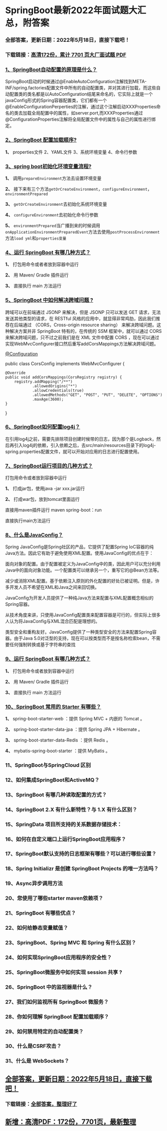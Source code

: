 # SpringBoot最新2022年面试题大汇总，附答案


### 全部答案，更新日期：2022年5月18日，直接下载吧！

### 下载链接：[高清172份，累计 7701 页大厂面试题  PDF](https://gitee.com/souyunku/DevBooks/blob/master/docs/index.md)



### [1、SpringBoot自动配置的原理是什么？](https://gitee.com/souyunku/DevBooks/blob/master/docs/SpringBoot/SpringBoot最新2021年面试题大汇总，附答案.md#1springboot自动配置的原理是什么)  


SpringBoot启动的时候通过@EnableAutoConfiguration注解找到META-INF/spring.factories配置文件中所有的自动配置类，并对其进行加载，而这些自动配置类的类名都是以AutoConfiguration结尾来命名的，它实际上就是一个javaConfig形式的Spring容器配置类，它们都有一个@EnableConfigurationPerperties的注解，通过这个注解启动XXXProperties命名的类去加载全局配置中的属性，如server.port,而XXXProperties通过@ConfigurationProperties注解将全局配置文件中的属性与自己的属性进行绑定。


### [2、SpringBoot 配置加载顺序?](https://gitee.com/souyunku/DevBooks/blob/master/docs/SpringBoot/SpringBoot最新2021年面试题大汇总，附答案.md#2springboot-配置加载顺序)  


**1、** properties文件 2、YAML文件 3、系统环境变量 4、命令行参数


### [3、spring boot初始化环境变量流程?](https://gitee.com/souyunku/DevBooks/blob/master/docs/SpringBoot/SpringBoot最新2021年面试题大汇总，附答案.md#3spring-boot初始化环境变量流程)  


**1、** 调用`prepareEnvironment`方法去设置环境变量

**2、** 接下来有三个方法`getOrCreateEnvironment`，`configureEnvironment`，`environmentPrepared`

**3、** `getOrCreateEnvironment`去初始化系统环境变量

**4、** `configureEnvironment`去初始化命令行参数

**5、** `environmentPrepared`当广播到来的时候调用`onApplicationEnvironmentPreparedEvent`方法去使用`postProcessEnvironment`方法`load yml`和`properties变量`


### [4、运行 SpringBoot 有哪几种方式？](https://gitee.com/souyunku/DevBooks/blob/master/docs/SpringBoot/SpringBoot最新2021年面试题大汇总，附答案.md#4运行-springboot-有哪几种方式)  


**1、** 打包用命令或者者放到容器中运行

**2、** 用 Maven/ Gradle 插件运行

**3、** 直接执行 main 方法运行


### [5、SpringBoot 中如何解决跨域问题 ?](https://gitee.com/souyunku/DevBooks/blob/master/docs/SpringBoot/SpringBoot最新2021年面试题大汇总，附答案.md#5springboot-中如何解决跨域问题-)  


跨域可以在前端通过 JSONP 来解决，但是 JSONP 只可以发送 GET 请求，无法发送其他类型的请求，在 RESTful 风格的应用中，就显得非常鸡肋，因此我们推荐在后端通过 （CORS，Cross-origin resource sharing） 来解决跨域问题。这种解决方案并非 SpringBoot 特有的，在传统的 SSM 框架中，就可以通过 CORS 来解决跨域问题，只不过之前我们是在 XML 文件中配置 CORS ，现在可以通过实现WebMvcConfigurer接口然后重写addCorsMappings方法解决跨域问题。

[@Configuration ](/Configuration )

public class CorsConfig implements WebMvcConfigurer {

```
@Override
public void addCorsMappings(CorsRegistry registry) {
    registry.addMapping("/**")
            .allowedOrigins("*")
            .allowCredentials(true)
            .allowedMethods("GET", "POST", "PUT", "DELETE", "OPTIONS")
            .maxAge(3600);
}
```

}


### [6、SpringBoot如何配置log4j？](https://gitee.com/souyunku/DevBooks/blob/master/docs/SpringBoot/SpringBoot最新2021年面试题大汇总，附答案.md#6springboot如何配置log4j)  


在引用log4j之前，需要先排除项目创建时候带的日志，因为那个是Logback，然后再引入log4j的依赖，引入依赖之后，去src/main/resources目录下的log4j-spring.properties配置文件，就可以开始对应用的日志进行配置使用。


### [7、SpringBoot运行项目的几种方式？](https://gitee.com/souyunku/DevBooks/blob/master/docs/SpringBoot/SpringBoot最新2021年面试题大汇总，附答案.md#7springboot运行项目的几种方式)  


打包用命令或者放到容器中运行

**1、** 打成jar包，使用java -jar xxx.jar运行

**2、** 打成war包，放到tomcat里面运行

直接用maven插件运行   maven spring-boot：run

直接执行main方法运行


### [8、什么是JavaConfig？](https://gitee.com/souyunku/DevBooks/blob/master/docs/SpringBoot/SpringBoot最新2021年面试题大汇总，附答案.md#8什么是javaconfig)  


Spring JavaConfig是Spring社区的产品，它提供了配置Spring IoC容器的纯Java方法。因此它有助于避免使用XML配置。使用JavaConfig的优点在于：

面向对象的配置。由于配置被定义为JavaConfig中的类，因此用户可以充分利用Java中的面向对象功能。一个配置类可以继承另一个，重写它的@Bean方法等。

减少或消除XML配置。基于依赖注入原则的外化配置的好处已被证明。但是，许多开发人员不希望在XML和Java之间来回切换。

JavaConfig为开发人员提供了一种纯Java方法来配置与XML配置概念相似的Spring容器。

从技术角度来讲，只使用JavaConfig配置类来配置容器是可行的，但实际上很多人认为将JavaConfig与XML混合匹配是理想的。

类型安全和重构友好。JavaConfig提供了一种类型安全的方法来配置Spring容器。由于Java 5.0对泛型的支持，现在可以按类型而不是按名称检索bean，不需要任何强制转换或基于字符串的查找


### [9、运行 SpringBoot 有哪几种方式？](https://gitee.com/souyunku/DevBooks/blob/master/docs/SpringBoot/SpringBoot最新2021年面试题大汇总，附答案.md#9运行-springboot-有哪几种方式)  


**1、** 打包用命令或者放到容器中运行

**2、** 用 Maven/ Gradle 插件运行

**3、** 直接执行 main 方法运行


### [10、SpringBoot 常用的 Starter 有哪些？](https://gitee.com/souyunku/DevBooks/blob/master/docs/SpringBoot/SpringBoot最新2021年面试题大汇总，附答案.md#10springboot-常用的-starter-有哪些)  


**1、** spring-boot-starter-web ：提供 Spring MVC + 内嵌的 Tomcat 。

**2、** spring-boot-starter-data-jpa ：提供 Spring JPA + Hibernate 。

**3、** spring-boot-starter-data-Redis ：提供 Redis 。

**4、** mybatis-spring-boot-starter ：提供 MyBatis 。


### 11、SpringBoot与SpringCloud 区别
### 12、如何集成SpringBoot和ActiveMQ？
### 13、SpringBoot 有哪几种读取配置的方式？
### 14、SpringBoot 2.X 有什么新特性？与 1.X 有什么区别？
### 15、SpringData 项目所支持的关系数据存储技术：
### 16、如何在自定义端口上运行SpringBoot应用程序？
### 17、SpringBoot默认支持的日志框架有哪些？可以进行哪些设置？
### 18、Spring Initializr 是创建 SpringBoot Projects 的唯一方法吗？
### 19、Async异步调用方法
### 20、您使用了哪些starter maven依赖项？
### 21、SpringBoot 有哪些优点？
### 22、如何给静态变量赋值？
### 23、SpringBoot、Spring MVC 和 Spring 有什么区别？
### 24、如何实现SpringBoot应用程序的安全性？
### 25、SpringBoot微服务中如何实现 session 共享 ?
### 26、SpringBoot 中的监视器是什么？
### 27、我们如何监视所有 SpringBoot 微服务？
### 28、你如何理解 SpringBoot 配置加载顺序？
### 29、如何禁用特定的自动配置类？
### 30、什么是CSRF攻击？
### 31、什么是 WebSockets？





## [全部答案，更新日期：2022年5月18日，直接下载吧！](https://gitee.com/souyunku/DevBooks/blob/master/docs/daan.md)

### 下载链接：[全部答案，整理好了](https://gitee.com/souyunku/DevBooks/blob/master/docs/daan.md)




## [新增：高清PDF：172份，7701页，最新整理](https://gitee.com/souyunku/DevBooks/blob/master/docs/daan.md)




